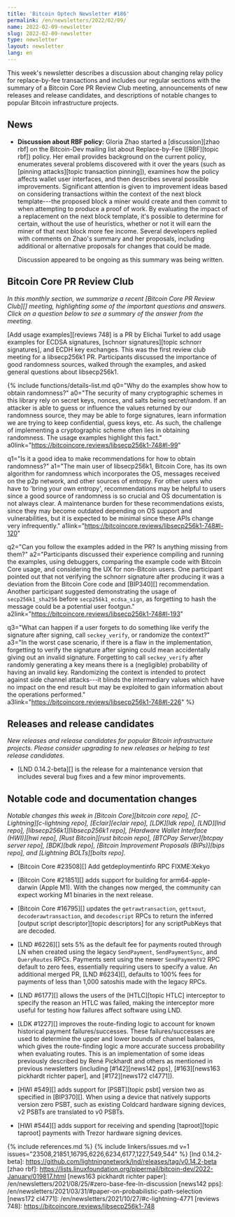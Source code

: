```yaml
---
title: 'Bitcoin Optech Newsletter #186'
permalink: /en/newsletters/2022/02/09/
name: 2022-02-09-newsletter
slug: 2022-02-09-newsletter
type: newsletter
layout: newsletter
lang: en
---
```

This week's newsletter describes a discussion about changing relay
policy for replace-by-fee transactions and includes our regular sections
with the summary of a Bitcoin Core PR Review Club meeting, announcements
of new releases and release candidates, and descriptions of notable
changes to popular Bitcoin infrastructure projects.

## News

- **Discussion about RBF policy:** Gloria Zhao started a
  [discussion][zhao rbf] on the Bitcoin-Dev mailing list about
  Replace-by-Fee ([RBF][topic rbf]) policy.  Her email provides
  background on the current policy, enumerates several problems
  discovered with it over the years (such as [pinning attacks][topic
  transaction pinning]), examines how the policy affects wallet user
  interfaces, and then describes several possible improvements.
  Significant attention is given to improvement ideas based on
  considering transactions within the context of the next block
  template---the proposed block a miner would create and then commit to
  when attempting to produce a proof of work.  By evaluating the impact
  of a replacement on the next block template, it's possible to
  determine for certain, without the use of heuristics, whether or not
  it will earn the miner of that next block more fee income.  Several
  developers replied with comments on Zhao's summary and her proposals,
  including additional or alternative proposals for changes that
  could be made.

    Discussion appeared to be ongoing as this summary was being written.

## Bitcoin Core PR Review Club

*In this monthly section, we summarize a recent [Bitcoin Core PR Review Club][]
meeting, highlighting some of the important questions and answers.  Click on a
question below to see a summary of the answer from the meeting.*

[Add usage examples][reviews 748] is a PR by Elichai Turkel to add usage
examples for ECDSA signatures, [schnorr signatures][topic schnorr signatures], and ECDH key exchanges. This
was the first review club meeting for a libsecp256k1 PR. Participants discussed
the importance of good randomness sources, walked through the examples, and
asked general questions about libsecp256k1.

{% include functions/details-list.md
  q0="Why do the examples show how to obtain randomness?"
  a0="The security of many cryptographic schemes in this library rely on secret
keys, nonces, and salts being secret/random. If an attacker is able to guess or
influence the values returned by our randomness source, they may be able to
forge signatures, learn information we are trying to keep confidential, guess
keys, etc. As such, the challenge of implementing a cryptographic scheme often
lies in obtaining randomness. The usage examples highlight this fact."
  a0link="https://bitcoincore.reviews/libsecp256k1-748#l-99"

  q1="Is it a good idea to make recommendations for how to obtain randomness?"
  a1="The main user of libsecp256k1, Bitcoin Core, has its own algorithm for
randomness which incorporates the OS, messages received on the p2p network, and
other sources of entropy. For other users who have to 'bring your own entropy',
recommendations may be helpful to users since a good source of randomness is so
crucial and OS documentation is not always clear. A maintenance burden for these
recommendations exists, since they may become outdated depending on OS support
and vulnerabilities, but it is expected to be minimal since these APIs change
very infrequently."
  a1link="https://bitcoincore.reviews/libsecp256k1-748#l-120"

  q2="Can you follow the examples added in the PR? Is anything missing from them?"
  a2="Participants discussed their experience compiling and running the
examples, using debuggers, comparing the example code with Bitcoin Core usage,
and considering the UX for non-Bitcoin users.
One participant pointed out that not verifying the schnorr signature
after producing it was a deviation from the Bitcoin Core code and [BIP340][]
recommendation. Another participant suggested demonstrating the usage of
`secp256k1_sha256` before `secp256k1_ecdsa_sign`, as forgetting to
hash the message could be a potential user footgun."
  a2link="https://bitcoincore.reviews/libsecp256k1-748#l-193"

  q3="What can happen if a user forgets to do something like verify the
signature after signing, call `seckey_verify`, or randomize the context?"
  a3="In the worst case scenario, if there is a flaw in the implementation,
forgetting to verify the signature after signing could mean accidentally giving
out an invalid signature. Forgetting to call `seckey_verify` after randomly
generating a key means there is a (negligible) probability of having an invalid
key. Randomizing the context is intended to protect against side channel
attacks---it blinds the intermediary values which have no impact on the end
result but may be exploited to gain information about the operations performed."
  a3link="https://bitcoincore.reviews/libsecp256k1-748#l-226"
%}

## Releases and release candidates

*New releases and release candidates for popular Bitcoin infrastructure
projects.  Please consider upgrading to new releases or helping to test
release candidates.*

- [LND 0.14.2-beta][] is the release for a
  maintenance version that includes several bug fixes and a few minor
  improvements.

## Notable code and documentation changes

*Notable changes this week in [Bitcoin Core][bitcoin core repo],
[C-Lightning][c-lightning repo], [Eclair][eclair repo], [LDK][ldk repo],
[LND][lnd repo], [libsecp256k1][libsecp256k1 repo], [Hardware Wallet
Interface (HWI)][hwi repo], [Rust Bitcoin][rust bitcoin repo], [BTCPay
Server][btcpay server repo], [BDK][bdk repo], [Bitcoin Improvement
Proposals (BIPs)][bips repo], and [Lightning BOLTs][bolts repo].*

- [Bitcoin Core #23508][] Add getdeploymentinfo RPC FIXME:Xekyo

- [Bitcoin Core #21851][] adds support for building for arm64-apple-darwin
  (Apple M1).  With the changes now merged, the community can expect working
  M1 binaries in the next release.

- [Bitcoin Core #16795][] updates the `getrawtransaction`, `gettxout`,
  `decoderawtransaction`, and `decodescript` RPCs to return the inferred
  [output script descriptor][topic descriptors] for any scriptPubKeys
  that are decoded.

- [LND #6226][] sets 5% as the default fee for payments routed through
  LN when created using the legacy `SendPayment`, `SendPaymentSync`, and
  `QueryRoutes` RPCs.  Payments sent using the newer `SendPaymentV2` RPC
  default to zero fees, essentially requiring users to specify a value.
  An additional merged PR, [LND #6234][], defaults to 100% fees for
  payments of less than 1,000 satoshis made with the legacy RPCs.

- [LND #6177][] allows the users of the [HTLC][topic HTLC] interceptor
  to specify the reason an HTLC was failed, making the interceptor more
  useful for testing how failures affect software using LND.

- [LDK #1227][] improves the route-finding logic to account for known
  historical payment failures/successes. These failures/successes are used to
  determine the upper and lower bounds of channel balances, which gives the
  route-finding logic a more accurate success probability when evaluating
  routes. This is an implementation of some ideas previously described
  by René Pickhardt and others as mentioned in previous newsletters
  (including [#142][news142 pps], [#163][news163 pickhardt richter
  paper], and [#172][news172 cl4771]).

- [HWI #549][] adds support for [PSBT][topic psbt] version two as
  specified in [BIP370][].  When using a device that natively supports
  version zero PSBT, such as existing Coldcard hardware signing devices,
  v2 PSBTs are translated to v0 PSBTs.

- [HWI #544][] adds support for receiving and spending [taproot][topic
  taproot] payments with Trezor hardware signing devices.

{% include references.md %}
{% include linkers/issues.md v=1 issues="23508,21851,16795,6226,6234,6177,1227,549,544" %}
[lnd 0.14.2-beta]: https://github.com/lightningnetwork/lnd/releases/tag/v0.14.2-beta
[zhao rbf]: https://lists.linuxfoundation.org/pipermail/bitcoin-dev/2022-January/019817.html
[news163 pickhardt richter paper]: /en/newsletters/2021/08/25/#zero-base-fee-ln-discussion
[news142 pps]: /en/newsletters/2021/03/31/#paper-on-probabilistic-path-selection
[news172 cl4771]: /en/newsletters/2021/10/27/#c-lightning-4771
[reviews 748]: https://bitcoincore.reviews/libsecp256k1-748
